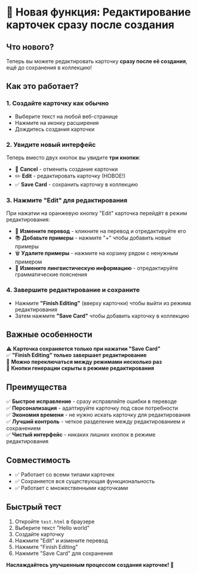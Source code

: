 # 🎉 Новая функция: Редактирование карточек сразу после создания

## Что нового?

Теперь вы можете редактировать карточку **сразу после её создания**, ещё до сохранения в коллекцию!

## Как это работает?

### 1. Создайте карточку как обычно

- Выберите текст на любой веб-странице
- Нажмите на иконку расширения
- Дождитесь создания карточки

### 2. Увидите новый интерфейс

Теперь вместо двух кнопок вы увидите **три кнопки**:

- 🚫 **Cancel** - отменить создание карточки
- ✏️ **Edit** - редактировать карточку (НОВОЕ!)
- ✅ **Save Card** - сохранить карточку в коллекцию

### 3. Нажмите "Edit" для редактирования

При нажатии на оранжевую кнопку "Edit" карточка перейдёт в режим редактирования:

- 📝 **Измените перевод** - кликните на перевод и отредактируйте его
- 📚 **Добавьте примеры** - нажмите "+" чтобы добавить новые примеры
- 🗑️ **Удалите примеры** - нажмите на корзину рядом с ненужным примером
- 📖 **Измените лингвистическую информацию** - отредактируйте грамматические пояснения

### 4. Завершите редактирование и сохраните

- Нажмите **"Finish Editing"** (вверху карточки) чтобы выйти из режима редактирования
- Затем нажмите **"Save Card"** чтобы добавить карточку в коллекцию

## Важные особенности

⚠️ **Карточка сохраняется только при нажатии "Save Card"**  
✅ **"Finish Editing" только завершает редактирование**  
🔄 **Можно переключаться между режимами несколько раз**  
🎯 **Кнопки генерации скрыты в режиме редактирования**

## Преимущества

✅ **Быстрое исправление** - сразу исправляйте ошибки в переводе  
✅ **Персонализация** - адаптируйте карточку под свои потребности  
✅ **Экономия времени** - не нужно искать карточку для редактирования  
✅ **Лучший контроль** - четкое разделение между редактированием и сохранением  
✅ **Чистый интерфейс** - никаких лишних кнопок в режиме редактирования

## Совместимость

- ✅ Работает со всеми типами карточек
- ✅ Сохраняется вся существующая функциональность
- ✅ Работает с множественными карточками

## Быстрый тест

1. Откройте `test.html` в браузере
2. Выберите текст "Hello world"
3. Создайте карточку
4. Нажмите "Edit" и измените перевод
5. Нажмите "Finish Editing"
6. Нажмите "Save Card" для сохранения

**Наслаждайтесь улучшенным процессом создания карточек! 🚀**
